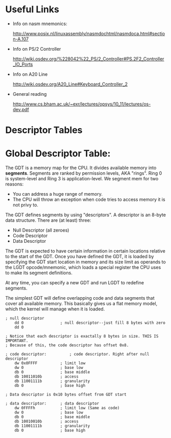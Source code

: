 Useful Links
============

- Info on nasm mnemonics:

    http://www.posix.nl/linuxassembly/nasmdochtml/nasmdoca.html#section-A.107

- Info on PS/2 Controller

    http://wiki.osdev.org/%228042%22_PS/2_Controller#PS.2F2_Controller_IO_Ports

- Info on A20 Line

    http://wiki.osdev.org/A20_Line#Keyboard_Controller_2

- General reading

    http://www.cs.bham.ac.uk/~exr/lectures/opsys/10_11/lectures/os-dev.pdf

Descriptor Tables
=================

Global Descriptor Table:
========================

The GDT is a memory map for the CPU.
It divides available memory into __segments__.
Segments are ranked by permission levels, AKA "rings".
Ring 0 is system-level and Ring 3 is application-level.
We segment mem for two reasons:

- You can address a huge range of memory.
- The CPU will throw an exception when code tries to access memory it is not
  privy to.


The GDT defines segments by using "descriptors".
A descriptor is an 8-byte data structure. There are (at least) three:

- Null Descriptor (all zeroes)
- Code Descriptor
- Data Descriptor

The GDT is expected to have certain information in certain locations relative
to the start of the GDT. Once you have defined the GDT, it is loaded by
specifying the GDT start location in memory and its size limit as operands to
the LGDT opcode/mnemonic, which loads a special register the CPU uses to make
its segment definitions.

At any time, you can specify a new GDT and run LGDT to redefine segments.

The simplest GDT will define overlapping code and data segments that cover all
available memory. This basically gives us a flat memory model, which the kernel
will manage when it is loaded.

    ; null descriptor 
        dd 0                ; null descriptor--just fill 8 bytes with zero
        dd 0 
     
    ; Notice that each descriptor is exactally 8 bytes in size. THIS IS IMPORTANT.
    ; Because of this, the code descriptor has offset 0x8.
     
    ; code descriptor:          ; code descriptor. Right after null descriptor
        dw 0x0FFFF          ; limit low
        dw 0                ; base low
        db 0                ; base middle
        db 10011010b        ; access
        db 11001111b        ; granularity
        db 0                ; base high
     
    ; Data descriptor is 0x10 bytes offset from GDT start
     
    ; data descriptor:      ; data descriptor
        dw 0FFFFh           ; limit low (Same as code)
        dw 0                ; base low
        db 0                ; base middle
        db 10010010b        ; access
        db 11001111b        ; granularity
        db 0                ; base high

